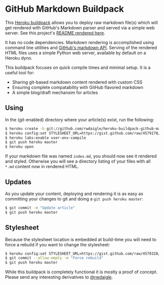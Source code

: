 # GitHub Markdown Buildpack

This [Heroku buildpack](https://github.com/rwdaigle/heroku-buildpack-github-markdown) allows you to deploy raw markdown file(s) which will get rendered with GitHub's Markdown parser and served via a simple web server. See this project's [README rendered here](http://afternoon-peak-2333.herokuapp.com/).

It has no code dependencies. Markdown rendering is accomplished using command line utilities and [GitHub's markdown API](http://developer.github.com/v3/markdown/). Serving of the rendered HTML files uses a simple Python web server, available by default on a Heroku dyno.

This buildpack focuses on quick compile times and minimal setup. It is a useful tool for:

* Sharing git-based markdown content rendered with custom CSS
* Ensuring complete compatability with GitHub flavored markdown
* A simple blog/draft mechansim for articles

## Using

In the (git-enabled) directory where your article(s) exist, run the following:

```bash
$ heroku create -b git://github.com/rwdaigle/heroku-buildpack-github-markdown.git
$ heroku config:set STYLESHEET_URL=https://gist.github.com/raw/4579178/styles.css
$ heroku labs:enable user-env-compile
$ git push heroku master
$ heroku open
```

If your markdown file was named `index.md`, you should now see it rendered and styled. Otherwise you will see a directory listing of your files with all `*.md` content now in rendered HTML.

## Updates

As you update your content, deploying and rendering it is as easy as committing your changes to git and doing a `git push heroku master`:

```bash
$ git commit -m "Update article"
$ git push heroku master
```

## Stylesheet

Because the stylesheet location is embedded at build-time you will need to force a rebuild if you want to change the stylesheet:

```bash
$ heroku config:set STYLESHEET_URL=https://gist.github.com/raw/4570328/styles.css
$ git commit --allow-empty -m "Force rebuild"
$ git push heroku master
```

While this buildpack is completely functional it is mostly a proof of concept. Please send any interesting derivatives to [@rwdaigle](https://twitter.com/rwdaigle).